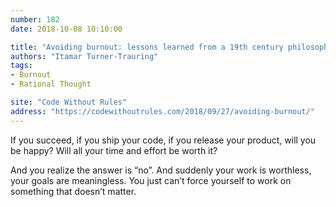 ```yaml
---
number: 182
date: 2018-10-08 10:10:00

title: "Avoiding burnout: lessons learned from a 19th century philosopher"
authors: "Itamar Turner-Trauring"
tags:
- Burnout
- Rational Thought

site: "Code Without Rules"
address: "https://codewithoutrules.com/2018/09/27/avoiding-burnout/"
---
```


If you succeed, if you ship your code, if you release your product, will you be happy? Will all your time and effort be worth it?

And you realize the answer is “no”. And suddenly your work is worthless, your goals are meaningless. You just can’t force yourself to work on something that doesn’t matter.
